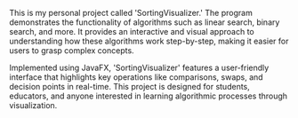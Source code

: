 This is my personal project called 'SortingVisualizer.' The program demonstrates the functionality of algorithms such as linear search, binary search, and more. It provides an interactive and visual approach to understanding how these algorithms work step-by-step, making it easier for users to grasp complex concepts.

Implemented using JavaFX, 'SortingVisualizer' features a user-friendly interface that highlights key operations like comparisons, swaps, and decision points in real-time. This project is designed for students, educators, and anyone interested in learning algorithmic processes through visualization.

